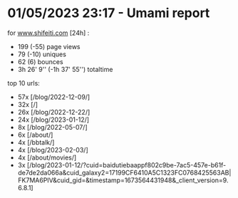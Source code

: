 # 01/05/2023 23:17 - Umami report
for www.shifeiti.com [24h] :

 - 199 (-55) page views
 - 79 (-10) uniques
 - 62 (6) bounces
 - 3h 26' 9'' (-1h 37' 55'') totaltime


top 10 urls:
 - 57x [/blog/2022-12-09/]
 - 32x [/]
 - 26x [/blog/2022-12-22/]
 - 24x [/blog/2023-01-12/]
 - 8x [/blog/2022-05-07/]
 - 6x [/about/]
 - 4x [/bbtalk/]
 - 4x [/blog/2023-02-03/]
 - 4x [/about/movies/]
 - 3x [/blog/2023-01-12/?cuid=baidutiebaappf802c9be-7ac5-457e-b61f-de7de2da066a&cuid_galaxy2=17199CF6410A5C1323FC0768425563AB|FK7MA6PIV&cuid_gid=&timestamp=1673564431948&_client_version=9.6.8.1]


